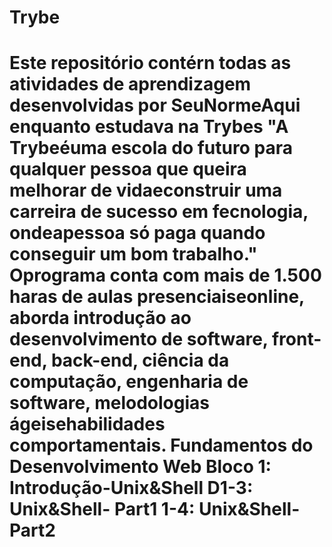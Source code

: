 <h1>Trybe<h1>
  
Este repositório contérn todas as atividades de aprendizagem desenvolvidas por SeuNormeAqui enquanto estudava
na Trybes
"A Trybeéuma escola do futuro para qualquer pessoa que queira melhorar de vidaeconstruir uma carreira de
sucesso em fecnologia, ondeapessoa só paga quando conseguir um bom trabalho."
Oprograma conta com mais de 1.500 haras de aulas presenciaiseonline, aborda introdução ao desenvolvimento de
software, front-end, back-end, ciência da computação, engenharia de software, melodologias ágeisehabilidades
comportamentais.
Fundamentos do Desenvolvimento Web
Bloco 1: Introdução-Unix&Shell
 D1-3: Unix&Shell- Part1
 1-4: Unix&Shell- Part2
